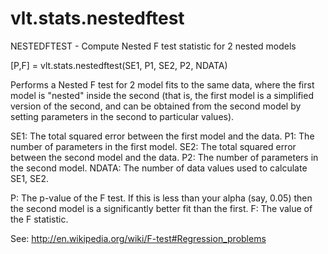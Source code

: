 # vlt.stats.nestedftest

  NESTEDFTEST - Compute Nested F test statistic for 2 nested models
 
   [P,F] = vlt.stats.nestedftest(SE1, P1, SE2, P2, NDATA)
 
   Performs a Nested F test for 2 model fits to the same data, where
   the first model is "nested" inside the second (that is, the first model
   is a simplified version of the second, and can be obtained from the
   second model by setting parameters in the second to particular values).
 
   SE1: The total squared error between the first model and the data.
   P1:  The number of parameters in the first model.
   SE2: The total squared error between the second model and the data.
   P2:  The number of parameters in the second model.
   NDATA: The number of data values used to calculate SE1, SE2.
 
   P:   The p-value of the F test.  If this is less than your alpha (say,
        0.05) then the second model is a significantly better fit than the
        first.
   F:   The value of the F statistic.
 
   See: http://en.wikipedia.org/wiki/F-test#Regression_problems

